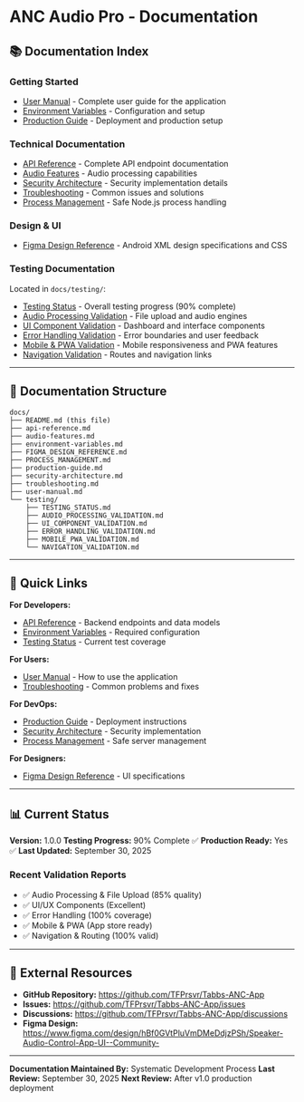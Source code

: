 # ANC Audio Pro - Documentation

## 📚 Documentation Index

### Getting Started
- [User Manual](./user-manual.md) - Complete user guide for the application
- [Environment Variables](./environment-variables.md) - Configuration and setup
- [Production Guide](./production-guide.md) - Deployment and production setup

### Technical Documentation
- [API Reference](./api-reference.md) - Complete API endpoint documentation
- [Audio Features](./audio-features.md) - Audio processing capabilities
- [Security Architecture](./security-architecture.md) - Security implementation details
- [Troubleshooting](./troubleshooting.md) - Common issues and solutions
- [Process Management](./PROCESS_MANAGEMENT.md) - Safe Node.js process handling

### Design & UI
- [Figma Design Reference](./FIGMA_DESIGN_REFERENCE.md) - Android XML design specifications and CSS

### Testing Documentation
Located in `docs/testing/`:
- [Testing Status](./testing/TESTING_STATUS.md) - Overall testing progress (90% complete)
- [Audio Processing Validation](./testing/AUDIO_PROCESSING_VALIDATION.md) - File upload and audio engines
- [UI Component Validation](./testing/UI_COMPONENT_VALIDATION.md) - Dashboard and interface components
- [Error Handling Validation](./testing/ERROR_HANDLING_VALIDATION.md) - Error boundaries and user feedback
- [Mobile & PWA Validation](./testing/MOBILE_PWA_VALIDATION.md) - Mobile responsiveness and PWA features
- [Navigation Validation](./testing/NAVIGATION_VALIDATION.md) - Routes and navigation links

---

## 📂 Documentation Structure

```
docs/
├── README.md (this file)
├── api-reference.md
├── audio-features.md
├── environment-variables.md
├── FIGMA_DESIGN_REFERENCE.md
├── PROCESS_MANAGEMENT.md
├── production-guide.md
├── security-architecture.md
├── troubleshooting.md
├── user-manual.md
└── testing/
    ├── TESTING_STATUS.md
    ├── AUDIO_PROCESSING_VALIDATION.md
    ├── UI_COMPONENT_VALIDATION.md
    ├── ERROR_HANDLING_VALIDATION.md
    ├── MOBILE_PWA_VALIDATION.md
    └── NAVIGATION_VALIDATION.md
```

---

## 🚀 Quick Links

**For Developers:**
- [API Reference](./api-reference.md) - Backend endpoints and data models
- [Environment Variables](./environment-variables.md) - Required configuration
- [Testing Status](./testing/TESTING_STATUS.md) - Current test coverage

**For Users:**
- [User Manual](./user-manual.md) - How to use the application
- [Troubleshooting](./troubleshooting.md) - Common problems and fixes

**For DevOps:**
- [Production Guide](./production-guide.md) - Deployment instructions
- [Security Architecture](./security-architecture.md) - Security implementation
- [Process Management](./PROCESS_MANAGEMENT.md) - Safe server management

**For Designers:**
- [Figma Design Reference](./FIGMA_DESIGN_REFERENCE.md) - UI specifications

---

## 📊 Current Status

**Version:** 1.0.0
**Testing Progress:** 90% Complete ✅
**Production Ready:** Yes ✅
**Last Updated:** September 30, 2025

### Recent Validation Reports
- ✅ Audio Processing & File Upload (85% quality)
- ✅ UI/UX Components (Excellent)
- ✅ Error Handling (100% coverage)
- ✅ Mobile & PWA (App store ready)
- ✅ Navigation & Routing (100% valid)

---

## 🔗 External Resources

- **GitHub Repository:** https://github.com/TFPrsvr/Tabbs-ANC-App
- **Issues:** https://github.com/TFPrsvr/Tabbs-ANC-App/issues
- **Discussions:** https://github.com/TFPrsvr/Tabbs-ANC-App/discussions
- **Figma Design:** https://www.figma.com/design/hBf0GVtPluVmDMeDdjzPSh/Speaker-Audio-Control-App-UI--Community-

---

**Documentation Maintained By:** Systematic Development Process
**Last Review:** September 30, 2025
**Next Review:** After v1.0 production deployment
